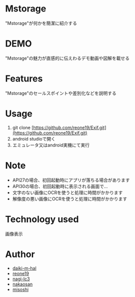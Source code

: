 # Mstorage

"Mstorage"が何かを簡潔に紹介する

# DEMO

"Mstorage"の魅力が直感的に伝えわるデモ動画や図解を載せる

# Features

"Mstorage"のセールスポイントや差別化などを説明する

# Usage

1. git clone [https://github.com/reone19/Exif.git](https://github.com/reone19/Exif.git)
1. android studioで開く
1. エミュレータ又はandroid実機にて実行

# Note

* API27の場合、初回起動時にアプリが落ちる場合があります
* API30の場合、初回起動時に表示される画面で...
* 文字のない画像にOCRを使うと処理に時間がかかります
* 解像度の悪い画像にOCRを使うと処理に時間がかかります

# Technology used
画像表示

# Author

* [daiki-m-hal](https://github.com/daiki-m-hal)
* [reone19](https://github.com/reone19)
* [nagi-lc3](https://github.com/nagi-lc3)
* [nakaosan](https://github.com/nakaosan)
* [misoshi](https://github.com/misoshi)
